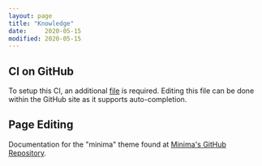```yaml
---
layout: page
title: "Knowledge"
date:     2020-05-15
modified: 2020-05-15
---
```


## CI on GitHub

To setup this CI, an additional [file](https://github.com/rhjoerg/rhj-java-dependencies/blob/master/.github/workflows/build.yml) is required.
Editing this file can be done within the GitHub site as it supports auto-completion.

## Page Editing

Documentation for the "minima" theme found at [Minima's GitHub Repository](https://github.com/jekyll/minima).
